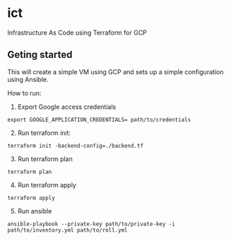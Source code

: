 # ict
Infrastructure As Code using Terraform for GCP

## Geting started
This will create a simple VM using GCP and sets up a simple configuration using Ansible.

How to run: 

1. Export Google access credentials

```
export GOOGLE_APPLICATION_CREDENTIALS= path/to/credentials
```
2. Run terraform init:

```
terraform init -backend-config=./backend.tf
```

3. Run terraform plan

```
terraform plan
```

4. Run terraform apply

```
terraform apply
```

5. Run ansible

```
ansible-playbook --private-key path/to/private-key -i path/to/inventory.yml path/to/roll.yml
```
